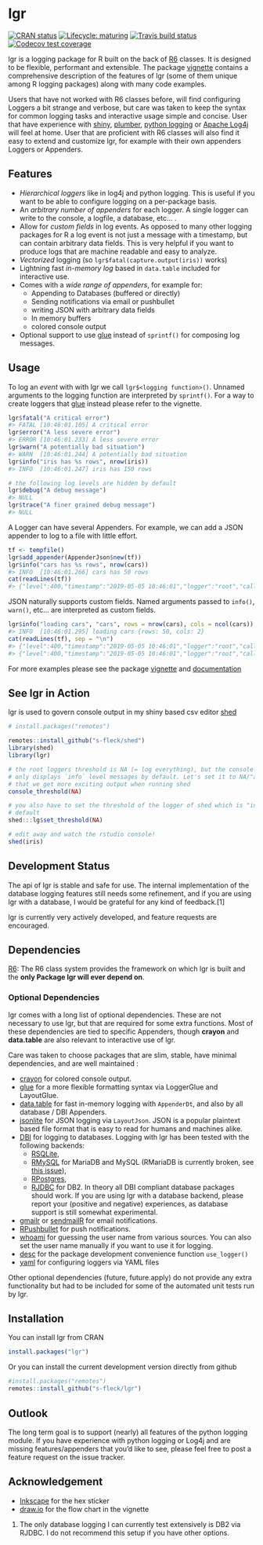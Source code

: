 
<!-- README.md is generated from README.Rmd. Please edit that file -->

# lgr

[![CRAN
status](https://www.r-pkg.org/badges/version/lgr)](https://cran.r-project.org/package=lgr)
[![Lifecycle:
maturing](https://img.shields.io/badge/lifecycle-maturing-blue.svg)](https://www.tidyverse.org/lifecycle/#maturing)
[![Travis build
status](https://travis-ci.org/s-fleck/lgr.svg?branch=master)](https://travis-ci.org/s-fleck/lgr)
[![Codecov test
coverage](https://codecov.io/gh/s-fleck/lgr/branch/master/graph/badge.svg)](https://codecov.io/gh/s-fleck/lgr?branch=master)

lgr is a logging package for R built on the back of
[R6](https://github.com/r-lib/R6) classes. It is designed to be
flexible, performant and extensible. The package
[vignette](https://s-fleck.github.io/lgr/articles/lgr.html) contains a
comprehensive description of the features of lgr (some of them unique
among R logging packages) along with many code examples.

Users that have not worked with R6 classes before, will find configuring
Loggers a bit strange and verbose, but care was taken to keep the syntax
for common logging tasks and interactive usage simple and concise. User
that have experience with [shiny](https://github.com/rstudio/shiny),
[plumber](https://github.com/trestletech/plumber), [python
logging](https://docs.python.org/3/library/logging.html) or [Apache
Log4j](https://logging.apache.org/log4j/2.x/) will feel at home. User
that are proficient with R6 classes will also find it easy to extend and
customize lgr, for example with their own appenders Loggers or
Appenders.

## Features

  - *Hierarchical loggers* like in log4j and python logging. This is
    useful if you want to be able to configure logging on a per-package
    basis.
  - An *arbitrary number of appenders* for each logger. A single logger
    can write to the console, a logfile, a database, etc… .
  - Allow for *custom fields* in log events. As opposed to many other
    logging packages for R a log event is not just a message with a
    timestamp, but can contain arbitrary data fields. This is very
    helpful if you want to produce logs that are machine readable and
    easy to analyze.
  - *Vectorized* logging (so `lgr$fatal(capture.output(iris))` works)
  - Lightning fast *in-memory log* based in `data.table` included for
    interactive use.
  - Comes with a *wide range of appenders*, for example for:
      - Appending to Databases (buffered or directly)
      - Sending notifications via email or pushbullet
      - writing JSON with arbitrary data fields
      - In memory buffers
      - colored console output
  - Optional support to use [glue](https://glue.tidyverse.org/) instead
    of `sprintf()` for composing log messages.

## Usage

To log an *event* with with lgr we call `lgr$<logging function>()`.
Unnamed arguments to the logging function are interpreted by
`sprintf()`. For a way to create loggers that
[glue](https://glue.tidyverse.org/) instead please refer to the
vignette.

``` r
lgr$fatal("A critical error")
#> FATAL [10:46:01.105] A critical error
lgr$error("A less severe error")
#> ERROR [10:46:01.233] A less severe error
lgr$warn("A potentially bad situation")
#> WARN  [10:46:01.244] A potentially bad situation
lgr$info("iris has %s rows", nrow(iris))
#> INFO  [10:46:01.247] iris has 150 rows

# the following log levels are hidden by default
lgr$debug("A debug message")
#> NULL
lgr$trace("A finer grained debug message")
#> NULL
```

A Logger can have several Appenders. For example, we can add a JSON
appender to log to a file with little effort.

``` r
tf <- tempfile()
lgr$add_appender(AppenderJson$new(tf))
lgr$info("cars has %s rows", nrow(cars))
#> INFO  [10:46:01.266] cars has 50 rows
cat(readLines(tf))
#> {"level":400,"timestamp":"2019-05-05 10:46:01","logger":"root","caller":"eval","msg":"cars has 50 rows"}
```

JSON naturally supports custom fields. Named arguments passed to
`info()`, `warn()`, etc… are interpreted as custom fields.

``` r
lgr$info("loading cars", "cars", rows = nrow(cars), cols = ncol(cars))
#> INFO  [10:46:01.295] loading cars {rows: 50, cols: 2}
cat(readLines(tf), sep = "\n")
#> {"level":400,"timestamp":"2019-05-05 10:46:01","logger":"root","caller":"eval","msg":"cars has 50 rows"}
#> {"level":400,"timestamp":"2019-05-05 10:46:01","logger":"root","caller":"eval","msg":"loading cars","rows":50,"cols":2}
```

For more examples please see the package
[vignette](https://s-fleck.github.io/lgr/articles/lgr.html) and
[documentation](https://s-fleck.github.io/lgr/)

## See lgr in Action

lgr is used to govern console output in my shiny based csv editor
[shed](https://github.com/s-fleck/shed)

``` r
# install.packages("remotes")

remotes::install_github("s-fleck/shed")
library(shed)
library(lgr)

# the root loggers threshold is NA (= log everything), but the console appender
# only displays `info` level messages by default. Let's set it to NA/"all" so
# that we get more exciting output when running shed
console_threshold(NA)

# you also have to set the threshold of the logger of shed which is "info" by
# default
shed:::lg$set_threshold(NA)

# edit away and watch the rstudio console!
shed(iris)  
```

## Development Status

The api of lgr is stable and safe for use. The internal implementation
of the database logging features still needs some refinement, and if you
are using lgr with a database, I would be grateful for any kind of
feedback.\[1\]

lgr is currently very actively developed, and feature requests are
encouraged.

## Dependencies

[R6](https://github.com/r-lib/R6): The R6 class system provides the
framework on which lgr is built and the **only Package lgr will ever
depend on**.

### Optional Dependencies

lgr comes with a long list of optional dependencies. These are not
necessary to use lgr, but that are required for some extra functions.
Most of these dependencies are tied to specific Appenders, though
**crayon** and **data.table** are also relevant to interactive use of
lgr.

Care was taken to choose packages that are slim, stable, have minimal
dependencies, and are well maintained :

  - [crayon](https://github.com/r-lib/crayon) for colored console
    output.
  - [glue](https://glue.tidyverse.org/) for a more flexible formatting
    syntax via LoggerGlue and LayoutGlue.
  - [data.table](https://github.com/Rdatatable/) for fast in-memory
    logging with `AppenderDt`, and also by all database / DBI Appenders.
  - [jsonlite](https://github.com/jeroen/jsonlite) for JSON logging via
    `LayoutJson`. JSON is a popular plaintext based file format that is
    easy to read for humans and machines alike.
  - [DBI](https://github.com/r-dbi/DBI) for logging to databases.
    Logging with lgr has been tested with the following backends:
      - [RSQLite](https://github.com/r-dbi/RSQLite),
      - [RMySQL](https://cran.r-project.org/package=RMySQL) for MariaDB
        and MySQL (RMariaDB is currently broken, see [this
        issue](https://github.com/r-dbi/RMariaDB/issues/119)),
      - [RPostgres](https://cran.r-project.org/package=RPostgres),
      - [RJDBC](https://github.com/s-u/RJDBC) for DB2.
    In theory all DBI compliant database packages should work. If you
    are using lgr with a database backend, please report your (positive
    and negative) experiences, as database support is still somewhat
    experimental.
  - [gmailr](https://cran.r-project.org/package=gmailr) or
    [sendmailR](https://cran.r-project.org/package=sendmailR) for email
    notifications.
  - [RPushbullet](https://github.com/eddelbuettel/rpushbullet) for push
    notifications.
  - [whoami](https://github.com/r-lib/whoami/blob/master/DESCRIPTION)
    for guessing the user name from various sources. You can also set
    the user name manually if you want to use it for logging.
  - [desc](https://CRAN.R-project.org/package=desc) for the package
    development convenience function `use_logger()`
  - [yaml](https://CRAN.R-project.org/package=yaml) for configuring
    loggers via YAML files

Other optional dependencies (future, future.apply) do not provide any
extra functionality but had to be included for some of the automated
unit tests run by lgr.

## Installation

You can install lgr from CRAN

``` r
install.packages("lgr")
```

Or you can install the current development version directly from github

``` r
#install.packages("remotes")
remotes::install_github("s-fleck/lgr")
```

## Outlook

The long term goal is to support (nearly) all features of the python
logging module. If you have experience with python logging or Log4j and
are missing features/appenders that you’d like to see, please feel free
to post a feature request on the issue tracker.

## Acknowledgement

  - [Inkscape](https://inkscape.org/) for the hex sticker
  - [draw.io](https://draw.io/) for the flow chart in the vignette

<!-- end list -->

1.  The only database logging I can currently test extensively is DB2
    via RJDBC. I do not recommend this setup if you have other options.
